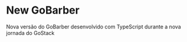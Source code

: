 # New GoBarber

Nova versão do GoBarber desenvolvido com TypeScript durante a nova jornada do GoStack
